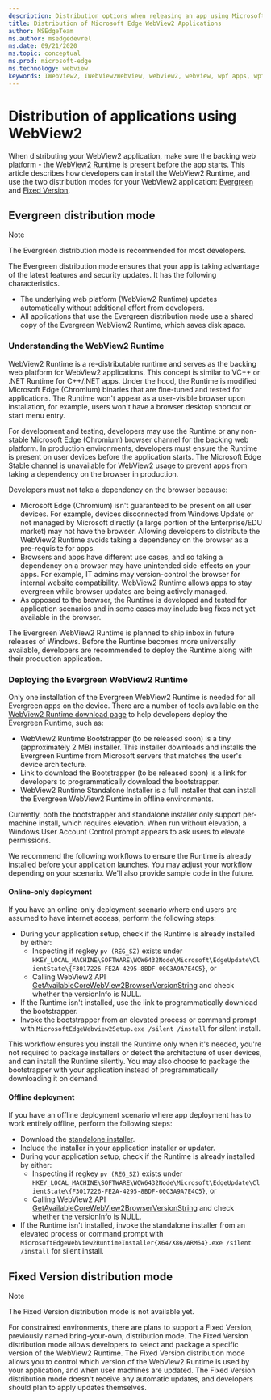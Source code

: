 ```yaml
---
description: Distribution options when releasing an app using Microsoft Edge WebView2
title: Distribution of Microsoft Edge WebView2 Applications
author: MSEdgeTeam
ms.author: msedgedevrel
ms.date: 09/21/2020
ms.topic: conceptual
ms.prod: microsoft-edge
ms.technology: webview
keywords: IWebView2, IWebView2WebView, webview2, webview, wpf apps, wpf, edge, ICoreWebView2, ICoreWebView2Host, browser control, edge html
---
```


# Distribution of applications using WebView2  

When distributing your WebView2 application, make sure the backing web platform - the [WebView2 Runtime](#understanding-the-webview2-runtime) is present before the app starts.  This article describes how developers can install the WebView2 Runtime, and use the two distribution modes for your WebView2 application:  [Evergreen](#evergreen-distribution-mode) and [Fixed Version](#fixed-version-distribution-mode).  

## Evergreen distribution mode  

> [!NOTE]
> The Evergreen distribution mode is recommended for most developers.  

The Evergreen distribution mode ensures that your app is taking advantage of the latest features and security updates.  It has the following characteristics.  

*   The underlying web platform \(WebView2 Runtime\) updates automatically without additional effort from developers.  
*   All applications that use the Evergreen distribution mode use a shared copy of the Evergreen WebView2 Runtime, which saves disk space.  

### Understanding the WebView2 Runtime  

WebView2 Runtime is a re-distributable runtime and serves as the backing web platform for WebView2 applications.  This concept is similar to VC++ or .NET Runtime for C++/.NET apps.  Under the hood, the Runtime is modified Microsoft Edge \(Chromium\) binaries that are fine-tuned and tested for applications.  The Runtime won't appear as a user-visible browser upon installation, for example, users won't have a browser desktop shortcut or start menu entry.  

For development and testing, developers may use the Runtime or any non-stable Microsoft Edge \(Chromium\) browser channel for the backing web platform.  In production environments, developers must ensure the Runtime is present on user devices before the application starts.  The Microsoft Edge Stable channel is unavailable for WebView2 usage to prevent apps from taking a dependency on the browser in production.  

Developers must not take a dependency on the browser because:  

*   Microsoft Edge \(Chromium\) isn't guaranteed to be present on all user devices.  For example, devices disconnected from Windows Update or not managed by Microsoft directly \(a large portion of the Enterprise/EDU market\) may not have the browser.  Allowing developers to distribute the WebView2 Runtime avoids taking a dependency on the browser as a pre-requisite for apps.
*   Browsers and apps have different use cases, and so taking a dependency on a browser may have unintended side-effects on your apps.  For example, IT admins may version-control the browser for internal website compatibility.  WebView2 Runtime allows apps to stay evergreen while browser updates are being actively managed.  
*   As opposed to the browser, the Runtime is developed and tested for application scenarios and in some cases may include bug fixes not yet available in the browser.  

The Evergreen WebView2 Runtime is planned to ship inbox in future releases of Windows.  Before the Runtime becomes more universally available, developers are recommended to deploy the Runtime along with their production application.  

### Deploying the Evergreen WebView2 Runtime  

Only one installation of the Evergreen WebView2 Runtime is needed for all Evergreen apps on the device.  There are a number of tools available on the [WebView2 Runtime download page][Webview2Installer] to help developers deploy the Evergreen Runtime, such as:  

*   WebView2 Runtime Bootstrapper \(to be released soon\) is a tiny \(approximately 2 MB\) installer.  This installer downloads and installs the Evergreen Runtime from Microsoft servers that matches the user's device architecture.  
*   Link to download the Bootstrapper \(to be released soon\) is a link for developers to programmatically download the bootstrapper.
*   WebView2 Runtime Standalone Installer is a full installer that can install the Evergreen WebView2 Runtime in offline environments.  

Currently, both the bootstrapper and standalone installer only support per-machine install, which requires elevation.  When run without elevation, a Windows User Account Control prompt appears to ask users to elevate permissions.  

We recommend the following workflows to ensure the Runtime is already installed before your application launches.  You may adjust your workflow depending on your scenario.  We'll also provide sample code in the future.  

#### Online-only deployment  

If you have an online-only deployment scenario where end users are assumed to have internet access, perform the following steps:  

*   During your application setup, check if the Runtime is already installed by either:  
    *   Inspecting if regkey `pv (REG_SZ)` exists under `HKEY_LOCAL_MACHINE\SOFTWARE\WOW6432Node\Microsoft\EdgeUpdate\ClientState\{F3017226-FE2A-4295-8BDF-00C3A9A7E4C5}`, or  
    *   Calling WebView2 API [GetAvailableCoreWebView2BrowserVersionString](/microsoft-edge/webview2/reference/win32/webview2-idl#getavailablecorewebview2browserversionstring) and check whether the versionInfo is NULL.  
*   If the Runtime isn't installed, use the link to programmatically download the bootstrapper.  
*   Invoke the bootstrapper from an elevated process or command prompt with `MicrosoftEdgeWebview2Setup.exe /silent /install` for silent install.  

This workflow ensures you install the Runtime only when it's needed, you're not required to package installers or detect the architecture of user devices, and can install the Runtime silently.  You may also choose to package the bootstrapper with your application instead of programmatically downloading it on demand.  

#### Offline deployment  

If you have an offline deployment scenario where app deployment has to work entirely offline, perform the following steps:  

*   Download the [standalone installer][Webview2Installer].  
*   Include the installer in your application installer or updater.  
*   During your application setup, check if the Runtime is already installed by either:  
    *   Inspecting if regkey `pv (REG_SZ)` exists under `HKEY_LOCAL_MACHINE\SOFTWARE\WOW6432Node\Microsoft\EdgeUpdate\ClientState\{F3017226-FE2A-4295-8BDF-00C3A9A7E4C5}`, or  
    *   Calling WebView2 API [GetAvailableCoreWebView2BrowserVersionString](/microsoft-edge/webview2/reference/win32/webview2-idl#getavailablecorewebview2browserversionstring) and check whether the versionInfo is NULL.  
*   If the Runtime isn't installed, invoke the standalone installer from an elevated process or command prompt with `MicrosoftEdgeWebView2RuntimeInstaller{X64/X86/ARM64}.exe /silent /install` for silent install.  

## Fixed Version distribution mode  

> [!NOTE]
> The Fixed Version distribution mode is not available yet.  

For constrained environments, there are plans to support a Fixed Version, previously named bring-your-own, distribution mode.  The Fixed Version distribution mode allows developers to select and package a specific version of the WebView2 Runtime.  The Fixed Version distribution mode allows you to control which version of the WebView2 Runtime is used by your application, and when user machines are updated.  The Fixed Version distribution mode doesn't receive any automatic updates, and developers should plan to apply updates themselves.  


<!-- links -->  

[ConceptsVersioning]: ./versioning.md "Understanding browser versions and WebView2 | Microsoft Docs"  
[ReferenceWin3209622WebviewIdl]: /microsoft-edge/webview2/reference/win32/webview2-idl  "Globals | Microsoft Docs"  

[Webview2Installer]: https://developer.microsoft.com/microsoft-edge/webview2 "WebView2 Installer"  
